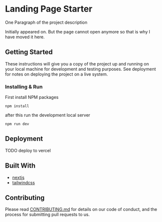 # Landing Page Starter

One Paragraph of the project description

Initially appeared on. But the page cannot open anymore so that is why I have moved it here.

## Getting Started

These instructions will give you a copy of the project up and running on
your local machine for development and testing purposes. See deployment
for notes on deploying the project on a live system.


### Installing & Run

First install NPM packages

    npm install

after this run the development local server

    npm run dev



## Deployment

TODO deploy to vercel

## Built With

  - [nextjs](https://nextjs.org/)
  - [tailwindcss](https://tailwindcss.com/)

## Contributing

Please read [CONTRIBUTING.md](CONTRIBUTING.md) for details on our code
of conduct, and the process for submitting pull requests to us.



